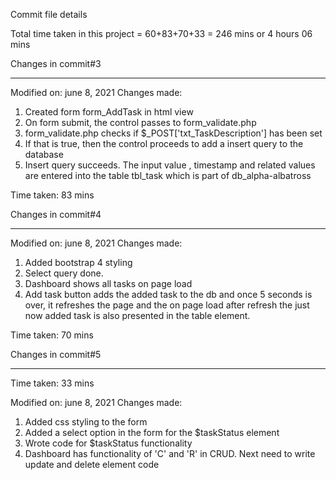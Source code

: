 Commit file details

Total time taken in this project = 60+83+70+33 = 246 mins or 4 hours 06 mins

Changes in commit#3
********************

Modified on: june 8, 2021
Changes made: 

1. Created form form_AddTask in html view
2. On form submit, the control passes to form_validate.php
3. form_validate.php checks if $_POST['txt_TaskDescription'] has been set
4. If that is true, then the control proceeds to add a insert query to the database
5. Insert query succeeds. The input value , timestamp and related values are entered into the table tbl_task which is part of db_alpha-albatross

Time taken: 83 mins


Changes in commit#4
********************

Modified on: june 8, 2021
Changes made: 

1. Added bootstrap 4 styling
2. Select query done. 
3. Dashboard shows all tasks on page load
4. Add task button adds the added task to the db and once 5 seconds is over, it refreshes the page and the on page load after refresh the just now added task is also presented in the table element.


Time taken: 70 mins


Changes in commit#5
********************

Time taken: 33 mins

Modified on: june 8, 2021
Changes made: 
1. Added css styling to the form
2. Added a select option in the form for the $taskStatus element
3. Wrote code for $taskStatus functionality
4. Dashboard has functionality of 'C' and 'R' in CRUD. Next need to write update and delete element code







